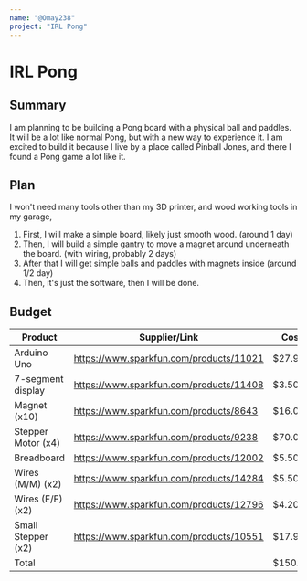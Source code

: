 ```yaml
---
name: "@Omay238"
project: "IRL Pong"
---
```


# IRL Pong

## Summary

I am planning to be building a Pong board with a physical ball and paddles. It will be a lot like normal Pong, but with a new way to experience it. I am excited to build it because I live by a place called Pinball Jones, and there I found a Pong game a lot like it.

## Plan

I won't need many tools other than my 3D printer, and wood working tools in my garage,

1. First, I will make a simple board, likely just smooth wood. (around 1 day)
2. Then, I will build a simple gantry to move a magnet around underneath the board. (with wiring, probably 2 days)
3. After that I will get simple balls and paddles with magnets inside (around 1/2 day)
4. Then, it's just the software, then I will be done.

## Budget

| Product            | Supplier/Link                           | Cost     |
| ------------------ | --------------------------------------- | ------- |
| Arduino Uno        | https://www.sparkfun.com/products/11021 | $27.95  |
| 7-segment display  | https://www.sparkfun.com/products/11408 | $3.50   |
| Magnet (x10)       | https://www.sparkfun.com/products/8643  | $16.00  |
| Stepper Motor (x4) | https://www.sparkfun.com/products/9238  | $70.00  |
| Breadboard         | https://www.sparkfun.com/products/12002 | $5.50   |
| Wires (M/M) (x2)   | https://www.sparkfun.com/products/14284 | $5.50   |
| Wires (F/F) (x2)   | https://www.sparkfun.com/products/12796 | $4.20   |
| Small Stepper (x2) | https://www.sparkfun.com/products/10551 | $17.90  |
| Total              |                                         | $150.55 |
